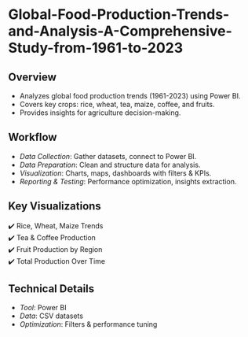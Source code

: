 # Global-Food-Production-Trends-and-Analysis-A-Comprehensive-Study-from-1961-to-2023

## Overview
- Analyzes global food production trends (1961-2023) using Power BI.
- Covers key crops: rice, wheat, tea, maize, coffee, and fruits.
- Provides insights for agriculture decision-making.

## Workflow
- *Data Collection*: Gather datasets, connect to Power BI.
- *Data Preparation*: Clean and structure data for analysis.
- *Visualization*: Charts, maps, dashboards with filters & KPIs.
- *Reporting & Testing*: Performance optimization, insights extraction.

## Key Visualizations
✔️ Rice, Wheat, Maize Trends  
✔️ Tea & Coffee Production  
✔️ Fruit Production by Region  
✔️ Total Production Over Time  

## Technical Details
- *Tool*: Power BI  
- *Data*: CSV datasets  
- *Optimization*: Filters & performance tuning  

